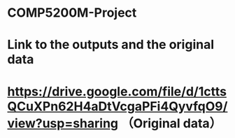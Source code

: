 # COMP5200M-Project
# Link to the outputs and the original data
# https://drive.google.com/file/d/1cttsQCuXPn62H4aDtVcgaPFi4QyvfqO9/view?usp=sharing       （Original data）
